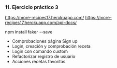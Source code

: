 ### 11. Ejercicio práctico 3

https://more-recipes17.herokuapp.com/
https://more-recipes17.herokuapp.com/api-docs/

npm install faker --save

* Comprobaciones página Sign up <!-- .element: class="fragment" -->
* Login, creación y comprobación receta <!-- .element: class="fragment" -->
* Login con comando custom <!-- .element: class="fragment" -->
* Refactorizar registro de usuario<!-- .element: class="fragment" -->
* Acciones recetas favoritas<!-- .element: class="fragment" -->